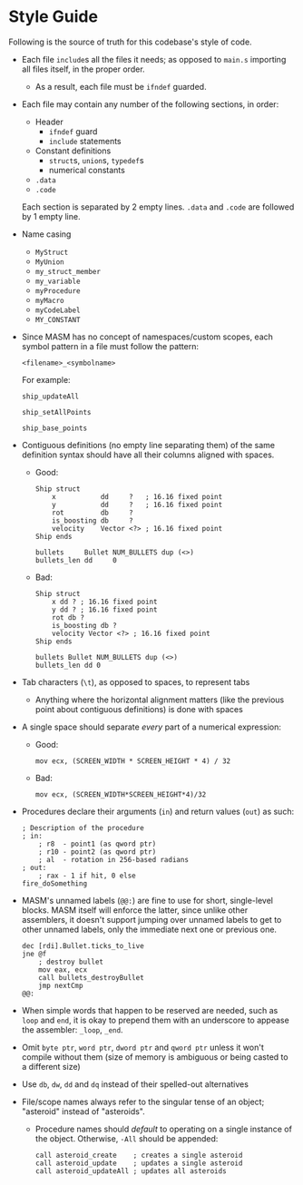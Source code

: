 # Style Guide

Following is the source of truth for this codebase's style of code.

- Each file `include`s all the files it needs; as opposed to `main.s` importing all files itself, in the proper order.
  - As a result, each file must be `ifndef` guarded.
- Each file may contain any number of the following sections, in order:
  - Header
    - `ifndef` guard
    - `include` statements
  - Constant definitions
    - `struct`s, `union`s, `typedef`s
    - numerical constants
  - `.data`
  - `.code`
  
  Each section is separated by 2 empty lines. `.data` and `.code` are followed by 1 empty line.
- Name casing
  - `MyStruct`
  - `MyUnion`
  - `my_struct_member`
  - `my_variable`
  - `myProcedure`
  - `myMacro`
  - `myCodeLabel`
  - `MY_CONSTANT`
- Since MASM has no concept of namespaces/custom scopes, each symbol pattern in a file must follow the pattern:

  `<filename>_<symbolname>`

  For example:

  `ship_updateAll`
  
  `ship_setAllPoints`
  
  `ship_base_points`
- Contiguous definitions (no empty line separating them) of the same definition syntax should have all their columns aligned with spaces.
  - Good:
	```
	Ship struct
		x           dd     ?   ; 16.16 fixed point
		y           dd     ?   ; 16.16 fixed point
		rot         db     ?
		is_boosting db     ?
		velocity    Vector <?> ; 16.16 fixed point
	Ship ends

  	bullets     Bullet NUM_BULLETS dup (<>)
	bullets_len dd     0
	```
  - Bad:
	```
	Ship struct
		x dd ? ; 16.16 fixed point
		y dd ? ; 16.16 fixed point
		rot db ?
		is_boosting db ?
		velocity Vector <?> ; 16.16 fixed point
	Ship ends

  	bullets Bullet NUM_BULLETS dup (<>)
	bullets_len dd 0
	```
- Tab characters (`\t`), as opposed to spaces, to represent tabs
  - Anything where the horizontal alignment matters (like the previous point about contiguous definitions) is done with spaces
- A single space should separate *every* part of a numerical expression:
  - Good:
	```
	mov ecx, (SCREEN_WIDTH * SCREEN_HEIGHT * 4) / 32
	```
  - Bad:
	```
	mov ecx, (SCREEN_WIDTH*SCREEN_HEIGHT*4)/32
	```
- Procedures declare their arguments (`in`) and return values (`out`) as such:
	```
	; Description of the procedure
	; in:
		; r8  - point1 (as qword ptr)
		; r10 - point2 (as qword ptr)
		; al  - rotation in 256-based radians
	; out:
		; rax - 1 if hit, 0 else
	fire_doSomething
	```
- MASM's unnamed labels (`@@:`) are fine to use for short, single-level blocks. MASM itself will enforce the latter, since unlike other assemblers, it doesn't support jumping over unnamed labels to get to other unnamed labels, only the immediate next one or previous one.
	```
	dec [rdi].Bullet.ticks_to_live
	jne @f
		; destroy bullet
		mov eax, ecx
		call bullets_destroyBullet
		jmp nextCmp
	@@:
	```
- When simple words that happen to be reserved are needed, such as `loop` and `end`, it is okay to prepend them with an underscore to appease the assembler: `_loop`, `_end`.
- Omit `byte ptr`, `word ptr`, `dword ptr` and `qword ptr` unless it won't compile without them (size of memory is ambiguous or being casted to a different size)
- Use `db`, `dw`, `dd` and `dq` instead of their spelled-out alternatives
- File/scope names always refer to the singular tense of an object; "asteroid" instead of "asteroids".
  - Procedure names should *default* to operating on a single instance of the object. Otherwise, `-All` should be appended:
	```
	call asteroid_create    ; creates a single asteroid
	call asteroid_update    ; updates a single asteroid
	call asteroid_updateAll ; updates all asteroids
	```